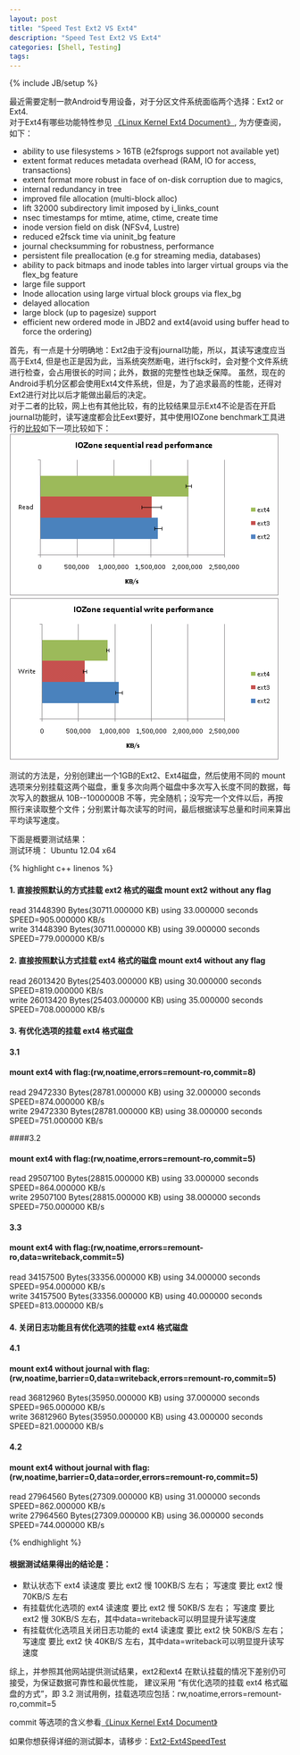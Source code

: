 ```yaml
---
layout: post
title: "Speed Test Ext2 VS Ext4"
description: "Speed Test Ext2 VS Ext4"
categories: [Shell, Testing]
tags: 
---
```

{% include JB/setup %}

最近需要定制一款Android专用设备，对于分区文件系统面临两个选择：Ext2 or Ext4.  
对于Ext4有哪些功能特性参见 [《Linux Kernel Ext4 Document》](https://www.kernel.org/doc/Documentation/filesystems/ext4.txt), 为方便查阅，如下：  

* ability to use filesystems > 16TB (e2fsprogs support not available yet)
* extent format reduces metadata overhead (RAM, IO for access, transactions)
* extent format more robust in face of on-disk corruption due to magics,
* internal redundancy in tree
* improved file allocation (multi-block alloc)
* lift 32000 subdirectory limit imposed by i_links_count
* nsec timestamps for mtime, atime, ctime, create time
* inode version field on disk (NFSv4, Lustre)
* reduced e2fsck time via uninit_bg feature
* journal checksumming for robustness, performance
* persistent file preallocation (e.g for streaming media, databases)
* ability to pack bitmaps and inode tables into larger virtual groups via the
  flex_bg feature
* large file support
* Inode allocation using large virtual block groups via flex_bg
* delayed allocation
* large block (up to pagesize) support
* efficient new ordered mode in JBD2 and ext4(avoid using buffer head to force
  the ordering)


首先，有一点是十分明确地：Ext2由于没有journal功能，所以，其读写速度应当高于Ext4, 但是也正是因为此，当系统突然断电，进行fsck时，会对整个文件系统进行检查，会占用很长的时间；此外，数据的完整性也缺乏保障。 虽然，现在的Android手机分区都会使用Ext4文件系统，但是，为了追求最高的性能，还得对Ext2进行对比以后才能做出最后的决定。  
对于二者的比较，网上也有其他比较，有的比较结果显示Ext4不论是否在开启journal功能时，读写速度都会比Eext要好，其中使用IOZone benchmark工具进行的[比较](http://en.community.dell.com/techcenter/high-performance-computing/w/wiki/2290.aspx)如下一项比较如下：  
 ![](/images/IOZone_read_prefoemance.png)   
 ![](/images/IOZone_write_prefoemance.png)   
 
测试的方法是，分别创建出一个1GB的Ext2、Ext4磁盘，然后使用不同的 mount 选项来分别挂载这两个磁盘，重复多次向两个磁盘中多次写入长度不同的数据，每次写入的数据从 10B--1000000B 不等，完全随机；没写完一个文件以后，再按照行来读取整个文件；分别累计每次读写的时间，最后根据读写总量和时间来算出平均读写速度。

下面是概要测试结果：  
测试环境： Ubuntu 12.04 x64

{% highlight c++ linenos %}
#### 1. 直接按照默认的方式挂载 ext2 格式的磁盘 mount ext2 without any flag
read   31448390 Bytes(30711.000000 KB) using  33.000000 seconds SPEED=905.000000 KB/s   
write   31448390 Bytes(30711.000000 KB) using  39.000000 seconds SPEED=779.000000 KB/s

#### 2. 直接按照默认方式挂载 ext4 格式的磁盘 mount ext4 without any flag
read   26013420 Bytes(25403.000000 KB) using  30.000000 seconds SPEED=819.000000 KB/s  
write   26013420 Bytes(25403.000000 KB) using  35.000000 seconds SPEED=708.000000 KB/s

#### 3. 有优化选项的挂载 ext4 格式磁盘
#### 3.1
#### mount ext4 with flag:(rw,noatime,errors=remount-ro,commit=8)
read   29472330 Bytes(28781.000000 KB) using  32.000000 seconds SPEED=874.000000 KB/s  
write   29472330 Bytes(28781.000000 KB) using  38.000000 seconds SPEED=751.000000 KB/s

####3.2
#### mount ext4 with flag:(rw,noatime,errors=remount-ro,commit=5)
read   29507100 Bytes(28815.000000 KB) using  33.000000 seconds SPEED=864.000000 KB/s  
write   29507100 Bytes(28815.000000 KB) using  38.000000 seconds SPEED=750.000000 KB/s

#### 3.3
#### mount ext4 with flag:(rw,noatime,errors=remount-ro,data=writeback,commit=5)
read   34157500 Bytes(33356.000000 KB) using  34.000000 seconds SPEED=954.000000 KB/s  
write   34157500 Bytes(33356.000000 KB) using  40.000000 seconds SPEED=813.000000 KB/s

#### 4. 关闭日志功能且有优化选项的挂载 ext4 格式磁盘
#### 4.1
#### mount ext4 without journal with flag:(rw,noatime,barrier=0,data=writeback,errors=remount-ro,commit=5)
read   36812960 Bytes(35950.000000 KB) using  37.000000 seconds SPEED=965.000000 KB/s  
write   36812960 Bytes(35950.000000 KB) using  43.000000 seconds SPEED=821.000000 KB/s

#### 4.2
#### mount ext4 without journal with flag:(rw,noatime,barrier=0,data=order,errors=remount-ro,commit=5)
read   27964560 Bytes(27309.000000 KB) using  31.000000 seconds SPEED=862.000000 KB/s  
write   27964560 Bytes(27309.000000 KB) using  36.000000 seconds SPEED=744.000000 KB/s

{% endhighlight %}

#### 根据测试结果得出的结论是：
* 默认状态下 ext4 读速度 要比 ext2 慢 100KB/S 左右； 写速度 要比 ext2 慢 70KB/S 左右
* 有挂载优化选项的 ext4  读速度 要比 ext2 慢 50KB/S 左右； 写速度 要比 ext2 慢 30KB/S 左右，其中data=writeback可以明显提升读写速度
* 有挂载优化选项且关闭日志功能的 ext4  读速度 要比 ext2 快 50KB/S 左右； 写速度 要比 ext2 快 40KB/S 左右，其中data=writeback可以明显提升读写速度

综上，并参照其他网站提供测试结果，ext2和ext4 在默认挂载的情况下差别仍可接受，为保证数据可靠性和最优性能，
建议采用 “有优化选项的挂载 ext4 格式磁盘的方式”，即 3.2 测试用例，挂载选项应包括：rw,noatime,errors=remount-ro,commit=5  

  commit 等选项的含义参看[《Linux Kernel Ext4 Document》](https://www.kernel.org/doc/Documentation/filesystems/ext4.txt)
    
如果你想获得详细的测试脚本，请移步：[Ext2-Ext4SpeedTest](https://github.com/winlin/Ext2-Ext4SpeedTest)    


